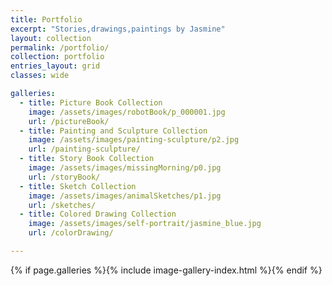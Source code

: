 ```yaml
---
title: Portfolio 
excerpt: "Stories,drawings,paintings by Jasmine"
layout: collection
permalink: /portfolio/
collection: portfolio 
entries_layout: grid
classes: wide

galleries:
  - title: Picture Book Collection
    image: /assets/images/robotBook/p_000001.jpg
    url: /pictureBook/
  - title: Painting and Sculpture Collection 
    image: /assets/images/painting-sculpture/p2.jpg
    url: /painting-sculpture/
  - title: Story Book Collection
    image: /assets/images/missingMorning/p0.jpg
    url: /storyBook/
  - title: Sketch Collection
    image: /assets/images/animalSketches/p1.jpg
    url: /sketches/
  - title: Colored Drawing Collection
    image: /assets/images/self-portrait/jasmine_blue.jpg
    url: /colorDrawing/

---
```


{% if page.galleries %}{% include image-gallery-index.html %}{% endif %}


